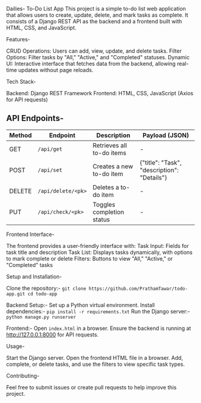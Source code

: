 Dailies- To-Do List App
This project is a simple to-do list web application that allows users to create, update, delete, and mark tasks as complete. It consists of a Django REST API as the backend and a frontend built with HTML, CSS, and JavaScript.


Features-

CRUD Operations: Users can add, view, update, and delete tasks.
Filter Options: Filter tasks by "All," "Active," and "Completed" statuses.
Dynamic UI: Interactive interface that fetches data from the backend, allowing real-time updates without page reloads.


Tech Stack-

Backend: Django REST Framework
Frontend: HTML, CSS, JavaScript (Axios for API requests)


API Endpoints-
-------------
| Method | Endpoint            | Description                  | Payload (JSON)                                  |
|--------|---------------------|------------------------------|-------------------------------------------------|
| GET    | `/api/get`          | Retrieves all to-do items    | -                                               |
| POST   | `/api/set`          | Creates a new to-do item     | {"title": "Task", "description": "Details"}     |
| DELETE | `/api/delete/<pk>`  | Deletes a to-do item         | -                                               |
| PUT    | `/api/check/<pk>`   | Toggles completion status    | -                                               |


Frontend Interface-

The frontend provides a user-friendly interface with:
Task Input: Fields for task title and description
Task List: Displays tasks dynamically, with options to mark complete or delete
Filters: Buttons to view "All," "Active," or "Completed" tasks


Setup and Installation-

Clone the repository:-
      `git clone https://github.com/PrathamTawar/todo-app.git
      cd todo-app`

Backend Setup:-
Set up a Python virtual environment.
Install dependencies:-
      `pip install -r requirements.txt`
Run the Django server:-
      `python manage.py runserver`

Frontend:-
Open `index.html` in a browser.
Ensure the backend is running at http://127.0.0.1:8000 for API requests.


Usage-

Start the Django server.
Open the frontend HTML file in a browser.
Add, complete, or delete tasks, and use the filters to view specific task types.


Contributing-

Feel free to submit issues or create pull requests to help improve this project.


